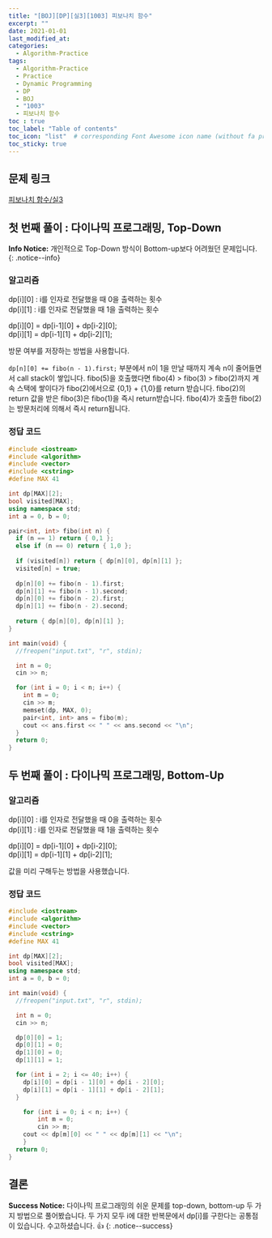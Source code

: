 ```yaml
---
title: "[BOJ][DP][실3][1003] 피보나치 함수"
excerpt: ""
date: 2021-01-01
last_modified_at: 
categories:
  - Algorithm-Practice
tags:
  - Algorithm-Practice
  - Practice
  - Dynamic Programming
  - DP
  - BOJ
  - "1003"
  - 피보나치 함수
toc : true
toc_label: "Table of contents"
toc_icon: "list"  # corresponding Font Awesome icon name (without fa prefix)
toc_sticky: true
---
```


## 문제 링크

[피보나치 함수/실3](https://www.acmicpc.net/problem/1003)  

## 첫 번째 풀이 : 다이나믹 프로그래밍, Top-Down

**Info Notice:**
개인적으로 Top-Down 방식이 Bottom-up보다 어려웠던 문제입니다.
{: .notice--info}

### 알고리즘

dp[i][0] : i를 인자로 전달했을 때 0을 출력하는 횟수   
dp[i][1] : i를 인자로 전달했을 때 1을 출력하는 횟수  

dp[i][0] = dp[i-1][0] + dp[i-2][0];  
dp[i][1] = dp[i-1][1] + dp[i-2][1];  

방문 여부를 저장하는 방법을 사용합니다.  

`dp[n][0] += fibo(n - 1).first;` 부분에서 n이 1을 만날 때까지 계속 n이 줄어들면서 call stack이 쌓입니다. fibo(5)을 호출했다면 fibo(4) > fibo(3) > fibo(2)까지 계속 스택에 쌓이다가 fibo(2)에서으로 {0,1} + {1,0}를 return 받습니다. fibo(2)의 return 값을 받은 fibo(3)은 fibo(1)을 즉시 return받습니다. fibo(4)가 호출한 fibo(2)는 방문처리에 의해서 즉시 return됩니다.    

### 정답 코드

```cpp
#include <iostream>
#include <algorithm>
#include <vector>
#include <cstring>
#define MAX 41

int dp[MAX][2];
bool visited[MAX];
using namespace std;
int a = 0, b = 0;

pair<int, int> fibo(int n) {
  if (n == 1) return { 0,1 };
  else if (n == 0) return { 1,0 };
  
  if (visited[n]) return { dp[n][0], dp[n][1] };
  visited[n] = true;
  
  dp[n][0] += fibo(n - 1).first;
  dp[n][1] += fibo(n - 1).second;
  dp[n][0] += fibo(n - 2).first;
  dp[n][1] += fibo(n - 2).second;
  
  return { dp[n][0], dp[n][1] };
}

int main(void) {
  //freopen("input.txt", "r", stdin);

  int n = 0;
  cin >> n;

  for (int i = 0; i < n; i++) {
    int m = 0;
    cin >> m;
    memset(dp, MAX, 0);
    pair<int, int> ans = fibo(m);
    cout << ans.first << " " << ans.second << "\n";
  }
  return 0;
}
```

## 두 번째 풀이 : 다이나믹 프로그래밍, Bottom-Up

### 알고리즘

dp[i][0] : i를 인자로 전달했을 때 0을 출력하는 횟수   
dp[i][1] : i를 인자로 전달했을 때 1을 출력하는 횟수  

dp[i][0] = dp[i-1][0] + dp[i-2][0];  
dp[i][1] = dp[i-1][1] + dp[i-2][1];  

값을 미리 구해두는 방법을 사용했습니다. 

### 정답 코드

```cpp
#include <iostream>
#include <algorithm>
#include <vector>
#include <cstring>
#define MAX 41

int dp[MAX][2];
bool visited[MAX];
using namespace std;
int a = 0, b = 0;

int main(void) {
  //freopen("input.txt", "r", stdin);

  int n = 0;
  cin >> n;

  dp[0][0] = 1;
  dp[0][1] = 0;
  dp[1][0] = 0;
  dp[1][1] = 1;

  for (int i = 2; i <= 40; i++) {
    dp[i][0] = dp[i - 1][0] + dp[i - 2][0];
    dp[i][1] = dp[i - 1][1] + dp[i - 2][1];
  }

    for (int i = 0; i < n; i++) {
        int m = 0;
        cin >> m;
    cout << dp[m][0] << " " << dp[m][1] << "\n";
    }
  return 0;
}
```


## 결론

**Success Notice:**
다이나믹 프로그래밍의 쉬운 문제를 top-down, bottom-up 두 가지 방법으로 풀어봤습니다. 두 가지 모두 i에 대한 반복문에서 dp[i]를 구한다는 공통점이 있습니다. 수고하셨습니다. :+1:
{: .notice--success}
 